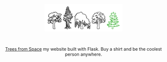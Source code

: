 <p align="center">
  <img src="https://github.com/maxmarzolf/trees-from-space/blob/main/logo.png" alt="Trees from Space logo" title="Trees from Space"/>
</p>
<br>
<p align="center">
<a href="https://www.treesfromspace.com/">Trees from Space</a>
my website built with Flask. Buy a shirt and be the coolest person anywhere. 
</p>
